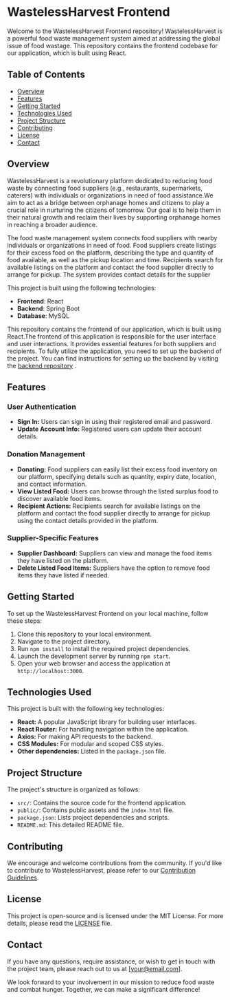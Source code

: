 # WastelessHarvest Frontend

Welcome to the WastelessHarvest Frontend repository! 
WastelessHarvest is a powerful food waste management system aimed at addressing the global issue 
of food wastage. This repository contains the frontend codebase for our application, which is built using React.

## Table of Contents

- [Overview](#overview)
- [Features](#features)
- [Getting Started](#getting-started)
- [Technologies Used](#technologies-used)
- [Project Structure](#project-structure)
- [Contributing](#contributing)
- [License](#license)
- [Contact](#contact)

## Overview
WastelessHarvest is a revolutionary platform dedicated to reducing food waste by connecting food suppliers (e.g., restaurants, supermarkets, caterers) 
with individuals or organizations in need of food assistance.We aim to act as a bridge between orphanage homes and citizens to play a crucial role in nurturing the citizens of tomorrow.
 Our goal is to help them in their natural growth and reclaim their lives by supporting orphanage homes in reaching a broader audience.
 
The food waste management system connects food suppliers with nearby individuals or organizations in need of food. Food suppliers create listings for their excess food on
the platform, describing the type and quantity of food available, as well as the pickup location and time. Recipients  search for available listings on the platform and contact the food supplier directly to arrange for pickup. The system provides contact details for the supplier

This project is built using the following technologies:
- **Frontend**: React
- **Backend**: Spring Boot
- **Database**: MySQL

This repository contains the frontend of  our application, which is built using React.The frontend of this application is responsible for the user interface and user interactions. It provides essential features for both suppliers and recipients.
To fully utilize the application, you need to set up the backend of the project. You can find instructions for setting up the backend by visiting the  [backend repository](https://github.com/Josel099/Wasteles-Harvest-backend) .


## Features

### User Authentication

- **Sign In:** Users can sign in using their registered email and password.
- **Update Account Info:** Registered users can update their account details.

### Donation Management

- **Donating:** Food suppliers can easily list their excess food inventory on our platform, specifying details such as quantity, expiry date, location, and contact information.
- **View Listed Food:** Users can browse through the listed surplus food to discover available food items.
- **Recipient Actions:** Recipients search for available listings on the platform and contact the food supplier directly to arrange for pickup using the contact details provided in the platform.

### Supplier-Specific Features

- **Supplier Dashboard:** Suppliers can view and manage the food items they have listed on the platform.
- **Delete Listed Food Items:** Suppliers have the option to remove food items they have listed if needed.

## Getting Started

To set up the WastelessHarvest Frontend on your local machine, follow these steps:

1. Clone this repository to your local environment.
2. Navigate to the project directory.
3. Run `npm install` to install the required project dependencies.
4. Launch the development server by running `npm start`.
5. Open your web browser and access the application at `http://localhost:3000`.

## Technologies Used

This project is built with the following key technologies:

- **React:** A popular JavaScript library for building user interfaces.
- **React Router:** For handling navigation within the application.
- **Axios:** For making API requests to the backend.
- **CSS Modules:** For modular and scoped CSS styles.
- **Other dependencies:** Listed in the `package.json` file.

## Project Structure

The project's structure is organized as follows:

- `src/`: Contains the source code for the frontend application.
- `public/`: Contains public assets and the `index.html` file.
- `package.json`: Lists project dependencies and scripts.
- `README.md`: This detailed README file.

## Contributing

We encourage and welcome contributions from the community. If you'd like to contribute to WastelessHarvest, please refer to our [Contribution Guidelines](CONTRIBUTING.md).

## License

This project is open-source and is licensed under the MIT License. For more details, please read the [LICENSE](LICENSE) file.

## Contact

If you have any questions, require assistance, or wish to get in touch with the project team, please reach out to us at [your@email.com].

We look forward to your involvement in our mission to reduce food waste and combat hunger. Together, we can make a significant difference!
